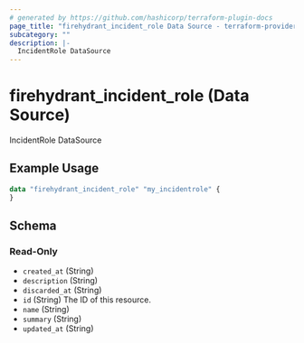 ```yaml
---
# generated by https://github.com/hashicorp/terraform-plugin-docs
page_title: "firehydrant_incident_role Data Source - terraform-provider-firehydrant"
subcategory: ""
description: |-
  IncidentRole DataSource
---
```


# firehydrant_incident_role (Data Source)

IncidentRole DataSource

## Example Usage

```terraform
data "firehydrant_incident_role" "my_incidentrole" {
}
```

<!-- schema generated by tfplugindocs -->
## Schema

### Read-Only

- `created_at` (String)
- `description` (String)
- `discarded_at` (String)
- `id` (String) The ID of this resource.
- `name` (String)
- `summary` (String)
- `updated_at` (String)
